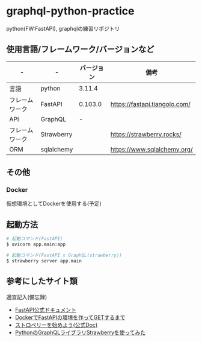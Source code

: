 # graphql-python-practice
python(FW:FastAPI), graphqlの練習リポジトリ

## 使用言語/フレームワーク/バージョンなど
| -              | -          | バージョン | 備考                          | 
| -------------- | ---------- | ---------- | ----------------------------- | 
| 言語            | python     | 3.11.4     |                               | 
| フレームワーク    | FastAPI    | 0.103.0    | https://fastapi.tiangolo.com/ | 
| API            | GraphQL    | -          |                               | 
| フレームワーク    | Strawberry |            | https://strawberry.rocks/     | 
| ORM            | sqlalchemy |            | https://www.sqlalchemy.org/   | 


## その他
### Docker
仮想環境としてDockerを使用する(予定)


## 起動方法
```bash
# 起動コマンド(FastAPI)
$ uvicorn app.main:app

# 起動コマンド(FastAPI x GraphQL(strawberry))
$ strawberry server app.main
```

## 参考にしたサイト類
適宜記入(備忘録)

- [FastAPI公式ドキュメント](https://fastapi.tiangolo.com/ja/)
- [DockerでFastAPIの環境を作ってGETするまで](https://zenn.dev/satonopan/articles/c4e6d55a64da0c)
- [ストロベリーを始めよう(公式Doc)](https://strawberry.rocks/docs)
- [PythonのGraphQLライブラリStrawberryを使ってみた](https://qiita.com/nttpc-aiyo/items/bb946b864e67c2da9a53)